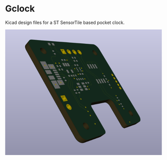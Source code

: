 # Gclock

Kicad design files for a ST SensorTile based pocket clock.

![PCB image](https://github.com/wheelin/Gclock/blob/master/clock.png)
